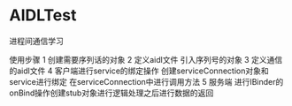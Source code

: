 # AIDLTest
进程间通信学习

使用步骤
1 创建需要序列话的对象
2 定义aidl文件 引入序列号的对象
3 定义通信的aidl文件
4 客户端进行service的绑定操作 创建serviceConnection对象和service进行绑定 在serviceConnection中进行调用方法
5 服务端 进行IBinder的 onBind操作创建stub对象进行逻辑处理之后进行数据的返回
